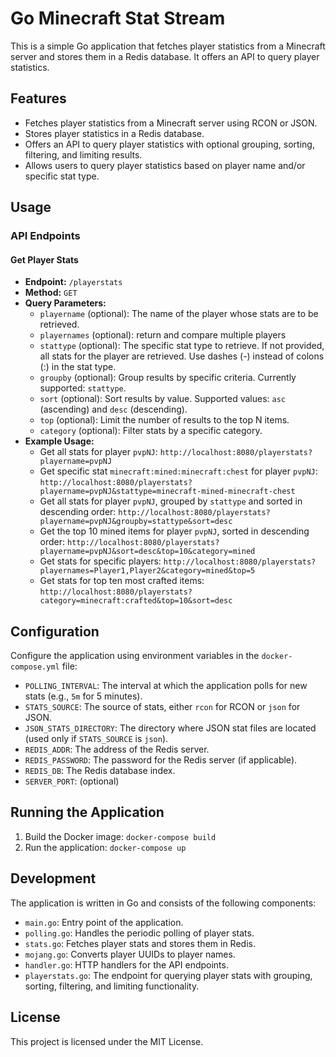 # Go Minecraft Stat Stream

This is a simple Go application that fetches player statistics from a Minecraft server and stores them in a Redis database. It offers an API to query player statistics.

## Features

- Fetches player statistics from a Minecraft server using RCON or JSON.
- Stores player statistics in a Redis database.
- Offers an API to query player statistics with optional grouping, sorting, filtering, and limiting results.
- Allows users to query player statistics based on player name and/or specific stat type.

## Usage

### API Endpoints

#### Get Player Stats

- **Endpoint:** `/playerstats`
- **Method:** `GET`
- **Query Parameters:**
  - `playername` (optional): The name of the player whose stats are to be retrieved.
  - `playernames` (optional): return and compare multiple players
  - `stattype` (optional): The specific stat type to retrieve. If not provided, all stats for the player are retrieved. Use dashes (-) instead of colons (:) in the stat type.
  - `groupby` (optional): Group results by specific criteria. Currently supported: `stattype`.
  - `sort` (optional): Sort results by value. Supported values: `asc` (ascending) and `desc` (descending).
  - `top` (optional): Limit the number of results to the top N items.
  - `category` (optional): Filter stats by a specific category.
- **Example Usage:**
  - Get all stats for player `pvpNJ`: `http://localhost:8080/playerstats?playername=pvpNJ`
  - Get specific stat `minecraft:mined:minecraft:chest` for player `pvpNJ`: `http://localhost:8080/playerstats?playername=pvpNJ&stattype=minecraft-mined-minecraft-chest`
  - Get all stats for player `pvpNJ`, grouped by `stattype` and sorted in descending order: `http://localhost:8080/playerstats?playername=pvpNJ&groupby=stattype&sort=desc`
  - Get the top 10 mined items for player `pvpNJ`, sorted in descending order: `http://localhost:8080/playerstats?playername=pvpNJ&sort=desc&top=10&category=mined`
  - Get stats for specific players: `http://localhost:8080/playerstats?playernames=Player1,Player2&category=mined&top=5`
  - Get stats for top ten most crafted items: `http://localhost:8080/playerstats?category=minecraft:crafted&top=10&sort=desc`


## Configuration

Configure the application using environment variables in the `docker-compose.yml` file:

- `POLLING_INTERVAL`: The interval at which the application polls for new stats (e.g., `5m` for 5 minutes).
- `STATS_SOURCE`: The source of stats, either `rcon` for RCON or `json` for JSON.
- `JSON_STATS_DIRECTORY`: The directory where JSON stat files are located (used only if `STATS_SOURCE` is `json`).
- `REDIS_ADDR`: The address of the Redis server.
- `REDIS_PASSWORD`: The password for the Redis server (if applicable).
- `REDIS_DB`: The Redis database index.
- `SERVER_PORT`: (optional) 

## Running the Application

1. Build the Docker image: `docker-compose build`
2. Run the application: `docker-compose up`

## Development

The application is written in Go and consists of the following components:

- `main.go`: Entry point of the application.
- `polling.go`: Handles the periodic polling of player stats.
- `stats.go`: Fetches player stats and stores them in Redis.
- `mojang.go`: Converts player UUIDs to player names.
- `handler.go`: HTTP handlers for the API endpoints.
- `playerstats.go`: The endpoint for querying player stats with grouping, sorting, filtering, and limiting functionality.
## License

This project is licensed under the MIT License.
